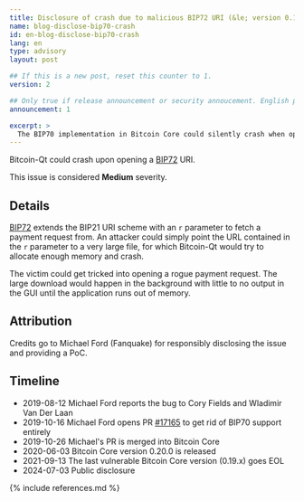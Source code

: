 ```yaml
---
title: Disclosure of crash due to malicious BIP72 URI (&le; version 0.19.2)
name: blog-disclose-bip70-crash
id: en-blog-disclose-bip70-crash
lang: en
type: advisory
layout: post

## If this is a new post, reset this counter to 1.
version: 2

## Only true if release announcement or security annoucement. English posts only
announcement: 1

excerpt: >
  The BIP70 implementation in Bitcoin Core could silently crash when opening a BIP72 URI.
---
```


Bitcoin-Qt could crash upon opening a [BIP72](https://github.com/bitcoin/bips/blob/master/bip-0072.mediawiki) URI.

This issue is considered **Medium** severity.

## Details

[BIP72](https://github.com/bitcoin/bips/blob/master/bip-0072.mediawiki) extends the BIP21 URI scheme
with an `r` parameter to fetch a payment request from. An attacker could simply point the URL
contained in the `r` parameter to a very large file, for which Bitcoin-Qt would try to allocate
enough memory and crash.

The victim could get tricked into opening a rogue payment request. The large download would happen
in the background with little to no output in the GUI until the application runs out of memory.

## Attribution

Credits go to Michael Ford (Fanquake) for responsibly disclosing the issue and providing a PoC.

## Timeline

- 2019-08-12 Michael Ford reports the bug to Cory Fields and Wladimir Van Der Laan
- 2019-10-16 Michael Ford opens PR [#17165](https://github.com/bitcoin/bitcoin/pull/17165) to get rid of BIP70 support entirely
- 2019-10-26 Michael's PR is merged into Bitcoin Core
- 2020-06-03 Bitcoin Core version 0.20.0 is released
- 2021-09-13 The last vulnerable Bitcoin Core version (0.19.x) goes EOL
- 2024-07-03 Public disclosure

{% include references.md %}
